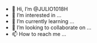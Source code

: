 - 👋 Hi, I’m @JULIO1018H
- 👀 I’m interested in ...
- 🌱 I’m currently learning ...
- 💞️ I’m looking to collaborate on ...
- 📫 How to reach me ...

<!---
JULIO1018H/JULIO1018H is a ✨ special ✨ repository because its `README.md` (this file) appears on your GitHub profile.
You can click the Preview link to take a look at your changes.
--->
